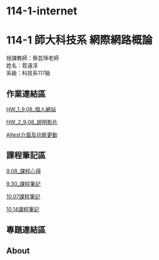 # 114-1-internet

# 114-1 師大科技系 網際網路概論

授課教師：蔡芸琤老師          
姓名：茬遠淳           
系級：科技系117級              

## 作業連結區

[HW_1_9.08_個人網站](https://yuan-chun-chih.github.io/)

[HW_2_9.08_說明影片](https://youtu.be/0EjNNqxyA70)

[AItest介面及功能更動](https://github.com/Yuan-Chun-Chih/tpAPIwb/blob/master/app/(tabs)/AItest.tsx)

## 課程筆記區

[9.08_課程心得](https://github.com/Yuan-Chun-Chih/9.08)

[9.30_課程筆記](https://github.com/Yuan-Chun-Chih/9-30)

[10.07課程筆記](https://github.com/Yuan-Chun-Chih/10-7)

[10.14課程筆記](https://github.com/Yuan-Chun-Chih/10-14)

## 專題連結區

## About
